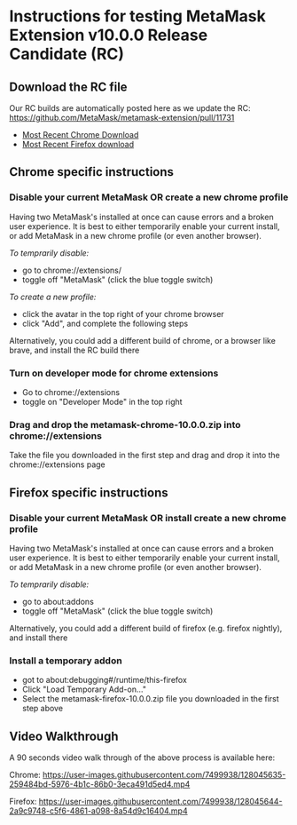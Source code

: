 # Instructions for testing MetaMask Extension v10.0.0 Release Candidate (RC)

## Download the RC file

Our RC builds are automatically posted here as we update the RC: https://github.com/MetaMask/metamask-extension/pull/11731

- [Most Recent Chrome Download](https://321020-42009758-gh.circle-artifacts.com/0/builds/metamask-chrome-10.0.0.zip)
- [Most Recent Firefox download](https://321020-42009758-gh.circle-artifacts.com/0/builds/metamask-firefox-10.0.0.zip)

## Chrome specific instructions

### Disable your current MetaMask OR create a new chrome profile

Having two MetaMask's installed at once can cause errors and a broken user experience. It is best to either temporarily enable your current install, or add MetaMask in a new chrome profile (or even another browser).

*To temprarily disable:*

- go to chrome://extensions/
- toggle off "MetaMask" (click the blue toggle switch)

*To create a new profile:*

- click the avatar in the top right of your chrome browser
- click "Add", and complete the following steps

Alternatively, you could add a different build of chrome, or a browser like brave, and install the RC build there

### Turn on developer mode for chrome extensions

- Go to chrome://extensions
- toggle on "Developer Mode" in the top right

### Drag and drop the metamask-chrome-10.0.0.zip into chrome://extensions

Take the file you downloaded in the first step and drag and drop it into the chrome://extensions page

## Firefox specific instructions

### Disable your current MetaMask OR install create a new chrome profile

Having two MetaMask's installed at once can cause errors and a broken user experience. It is best to either temporarily enable your current install, or add MetaMask in a new chrome profile (or even another browser).

*To temprarily disable:*

- go to about:addons
- toggle off "MetaMask" (click the blue toggle switch)

Alternatively, you could add a different build of firefox (e.g. firefox nightly), and install there

### Install a temporary addon

- got to about:debugging#/runtime/this-firefox
- Click "Load Temporary Add-on..."
- Select the metamask-firefox-10.0.0.zip file you downloaded in the first step above

## Video Walkthrough

A 90 seconds video walk through of the above process is available here:

Chrome:
https://user-images.githubusercontent.com/7499938/128045635-259484bd-5976-4b1c-86b0-3eca491d5ed4.mp4

Firefox:
https://user-images.githubusercontent.com/7499938/128045644-2a9c9748-c5f6-4861-a098-8a54d9c16404.mp4

